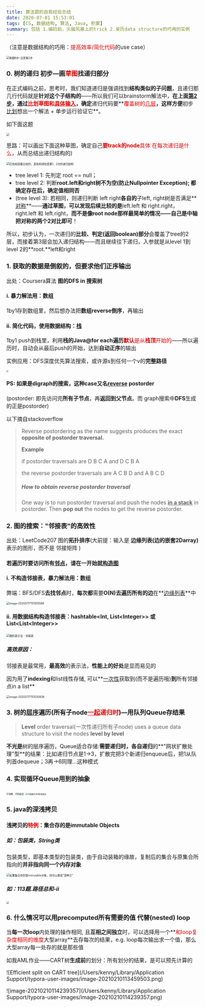 ```yaml
---
title: 算法题的自我经验总结
date: 2020-07-01 15:53:01
tags: [CS, 数据结构, 算法, Java, 积累]
summary: 包括 1.编码前，头脑风暴上的trick 2.亲历data structure的巧用的实例
---
```




（注意是数据结构的巧用：<font color="#dd0000">提高效率/简化代码</font>的use case）





<img src="https://tva1.sinaimg.cn/large/007S8ZIlgy1giknzozs6tj31640f0dto.jpg" alt="刷题6步-注意第2步" style="zoom:50%;" />



### 0. 树的递归 初步—画<font color="#dd0000">草图</font>找递归部分

在正式编码之前，思考时，我们知道递归是强调找到**结构类似的子问题**，且递归那几行代码就是**针对这个子结构的**——所以我们可以brainstorm解法中，**在上面<u>第2步</u>，通过<font color="#dd0000">比划草图和<u>具体输入</u></font>，确定**递归代码要**<font color="#dd0000">覆盖树的<u>几层</u></font>**，这样方便**初步<u>比划</u>想出一个解法 + 单步运行验证它**。



如下面这题

<img src="https://tva1.sinaimg.cn/large/007S8ZIlgy1gikgndvfutj30b208qwf1.jpg" style="zoom:50%;" />

思路：可以画出下面这种草图，确定自己<font color="#dd0000">**要track的node**具体 在每次递归是什么</font>，从而总结出递归结构的)

<img src="https://tva1.sinaimg.cn/large/007S8ZIlgy1gikgb3588wj30rw0hawn2.jpg" alt="红色相连要比较的，蓝色和绿色是第1、2次的递归结构" style="zoom:50%;" />

- tree level 1: 先判定 root == null；
- tree level 2: 判断**root.**left和right树不为空(**防止Nullpointer Exception**); 都确定存在后，确定**值相同否**
- (tree level 3): 若相同，则递归判断 left right**各自的**子left, right树是否满足**<u>对称</u>**——**通过草图，可以发现后续比较的是**left.left 和 right.right，right.left 和 left.right，**而不是像root node那样最简单的情况——自己是中轴 把对称的两个2对比即可**！



所以，初步认为，一次递归的**比较、判定(返回boolean)部分**会覆盖了tree的2层，而接着第3层会加入递归结构——而且继续往下递归，入参就是从level 1到level 2的**root.**left和right



### 1. 获取的数据是倒叙的，但要求他们正序输出

出处：Coursera算法 **图的DFS in 搜索树**



#### i. 暴力解法用：数组

1by1存到数组里，然后想办法把**数组reverse倒序**，再输出



#### ii. 简化代码，使用数据结构：<u>栈</u>

1by1 push到栈里，利用**栈的Java@for each遍历**<font color="#dd0000">**默认**是从**栈顶**开始的</font>——所以遍历时，自动会从最后push的开始，达到**自动正序**的输出



实例应用：DFS深度优先算法搜索，或许源s到任何一个v的**完整路径**

<img src="https://tva1.sinaimg.cn/large/007S8ZIlgy1ggbj8a6k3oj30qa0i8n16.jpg" style="zoom:33%;" />



#### PS: 如果是digraph的搜索，这种case又名<u>reverse</u> postorder

(postorder: 即先访问完**所有子节点**，再**返回到父节点**。而 graph搜索中**DFS**生成的正是postorder)

以下摘自stackoverflow

> Reverse postordering as the name suggests produces the exact **opposite of postorder traversal.**
>
> **Example**
>
> if postorder traversals are D B C A and D C B A
>
> the reverse postorder traversals are A C B D and A B C D
>
> ##### **How to obtain reverse postorder traversal**
>
> One way is to run postorder traversal and push the nodes **<u>in a stack</u>** in postorder. Then **pop out** the nodes to get the reverse postorder.



### 2. 图的搜索："邻接表"的高效性

出处：LeetCode207 图的**拓扑排序**(大前提：输入是 **边缘列表(边的嵌套2Darray)** 表示的图形，而不是 邻接矩阵 )

#### 若遍历时要访问所有<u>邻点</u>，请在一开始就<u>构造图</u>

#### i. 不构造邻接表，暴力解法用：数组

弊端：BFS/DFS**去找邻点**时，**每次都**需要**O(N)**去**遍历所有的边**在**<u>边缘列表</u>**中

<img src="https://tva1.sinaimg.cn/large/007S8ZIlgy1ggtzpuep1lj30im056gm1.jpg" alt="image-20200717151505568" style="zoom:50%;" />





#### ii. 用数据结构构造邻接表：hashtable<Int, List\<Integer>> 或 List\<List<Integer\>>

<img src="https://tva1.sinaimg.cn/large/007S8ZIlgy1ggtzhjqwddj30fj0gu0xi.jpg" alt="图的表示法：邻接表" style="zoom:50%;" />

##### 高效原因：

邻接表是最常用，**最高效**的表示法，**性能上的好处**是显而易见的

因为用了**indexing**和list线性存储, 可以**<u>一次性</u>获取到(而不是遍历哦)**到**所有邻接点in a list**



<img src="https://tva1.sinaimg.cn/large/007S8ZIlgy1ggtzl329saj30r207b40n.jpg" alt="image-20200717151030836" style="zoom:50%;" />



### 3. 树的<u>层序</u>遍历(所有子node<font color="#dd0000"><u>一起</u>递归时</font>)—用队列Queue存结果

> **Level** order traversal(一次性递归所有子node) uses a queue data structure to visit the nodes **level by level**

**不光是**树的层序遍历，Queue适合存储:**需要递归时，各自递归**的**"网状扩散处理"型**的结果：比如递归节点是1->3，扩散完把3个新递归enqueue后，把1从队列首dequeue；3再->6同理...这种模式



### 4. 实现循环Queue用到的抽象

<img src="https://tva1.sinaimg.cn/large/007S8ZIlly1gheuhwcabsj31dw0ks0x9.jpg" alt="抽象：代码描述" style="zoom:40%;" />

<img src="https://tva1.sinaimg.cn/large/007S8ZIlly1gheujpnv8oj30z00dsdho.jpg" alt="(不抽象的)具体形象表达" style="zoom:33%;" />

### 5. java的深浅拷贝



#### 浅拷贝的<font color="#dd0000">特例</font>：集合存的是immutable Objects



##### 如：包装类，String类

包装类型，即基本类型的包装类，由于自动装箱的缘故，复制后的集合与原集合所指向的**并非指向同一个内存对象**

<img src="https://tva1.sinaimg.cn/large/007S8ZIlgy1gikloyqteij31fq0iq16y.jpg" alt="如果集合存的是immutable对象，则可以看成”深拷贝“" style="zoom:50%;" />



##### 如：113题.路径总和-ii

<img src="https://tva1.sinaimg.cn/large/007S8ZIlgy1gikly698h0j31980tq453.jpg" style="zoom:43%;" />

### 6. 什么情况可以用precomputed所有需要的值 代替(nested) loop

当**每一次loop**内处理的操作相同, 且**互相之间独立**时，可以选择用一个**<font color="#dd0000">和loop复杂度相同的维度</font>大型array**去存每次的结果，e.g. loop每次输出求一个值，那么大型array每一处存的就是那些值





如我AML作业——CART树**生成前**的划分：所有划分的结果，是可以预先计算的

![Efficient split on CART tree](/Users/kenny/Library/Application Support/typora-user-images/image-20210210113459503.png)

![image-20210210114239357](/Users/kenny/Library/Application Support/typora-user-images/image-20210210114239357.png)


